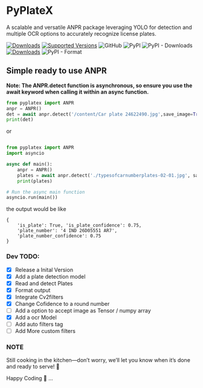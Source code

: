# PyPlateX
A scalable and versatile ANPR package leveraging YOLO for detection and multiple OCR options to accurately recognize license plates.


[![Downloads](https://static.pepy.tech/personalized-badge/pyplatex?period=total&units=abbreviation&left_color=grey&right_color=yellow&left_text=Total-Downloads)](https://pepy.tech/project/pyplatex)
[![Supported Versions](https://img.shields.io/pypi/pyversions/pyplatex.svg)](https://pypi.org/project/pyplatex)
![GitHub](https://img.shields.io/github/license/nuhmanpk/pyplatex)
![PyPI](https://img.shields.io/pypi/v/pyplatex)
![PyPI - Downloads](https://img.shields.io/pypi/dm/pyplatex)
[![Downloads](https://static.pepy.tech/personalized-badge/pyplatex?period=week&units=international_system&left_color=grey&right_color=brightgreen&left_text=Downloads/Week)](https://pepy.tech/project/pyplatex)
![PyPI - Format](https://img.shields.io/pypi/format/pyplatex)

## Simple ready to use ANPR 

**Note: The ANPR.detect function is asynchronous, so ensure you use the await keyword when calling it within an async function.**

```py
from pyplatex import ANPR
anpr = ANPR()
det = await anpr.detect('/content/Car plate 24622490.jpg',save_image=True)
print(det)
```
or

```py

from pyplatex import ANPR
import asyncio

async def main():
    anpr = ANPR()
    plates = await anpr.detect('./typesofcarnumberplates-02-01.jpg', save_image=True)
    print(plates)

# Run the async main function
asyncio.run(main())

```
the output would be like

```
{
    'is_plate': True, 'is_plate_confidence': 0.75, 
    'plate_number': '4 IND 26D05551 AR7', 
    'plate_number_confidence': 0.75
}
```


### Dev TODO:
- [x] Release a Inital Version
- [x] Add a plate detection model
- [x] Read and detect Plates
- [x] Format output
- [x] Integrate Cv2filters
- [x] Change Cofidence to a round number
- [ ] Add a option to accept image as Tensor / numpy array
- [x] Add a ocr Model
- [ ] Add auto filters tag
- [ ] Add More custom filters
<!-- [ ] -->



### NOTE
Still cooking in the kitchen—don’t worry, we’ll let you know when it’s done and ready to serve! 🍳 

Happy Coding 🚀 ...
